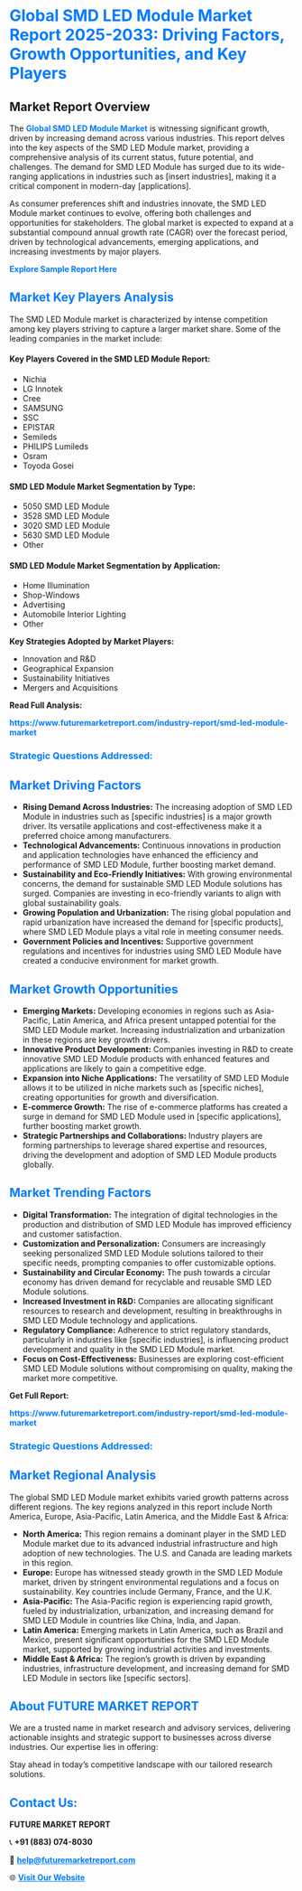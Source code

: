<h1 style="color: #007BFF;">Global SMD LED Module Market Report 2025-2033: Driving Factors, Growth Opportunities, and Key Players</h1>

<section id="overview">
<h2>Market Report Overview</h2>
<p>The <a href="https://www.futuremarketreport.com/industry-report/smd-led-module-market" style="color: #007BFF; text-decoration: none;"><strong>Global SMD LED Module Market</strong></a> is witnessing significant growth, driven by increasing demand across various industries. This report delves into the key aspects of the SMD LED Module market, providing a comprehensive analysis of its current status, future potential, and challenges. The demand for SMD LED Module has surged due to its wide-ranging applications in industries such as [insert industries], making it a critical component in modern-day [applications].</p>
<p>As consumer preferences shift and industries innovate, the SMD LED Module market continues to evolve, offering both challenges and opportunities for stakeholders. The global market is expected to expand at a substantial compound annual growth rate (CAGR) over the forecast period, driven by technological advancements, emerging applications, and increasing investments by major players.</p>
</section>

<section id="overview">
<p><a href="https://www.futuremarketreport.com/request-sample/reportId=76627" style="color: #007BFF; text-decoration: none;"><strong>Explore Sample Report Here</strong></a></p>
</section>

<section id="key-players">
<h2 style="color: #007BFF;">Market Key Players Analysis</h2>
<p>The SMD LED Module market is characterized by intense competition among key players striving to capture a larger market share. Some of the leading companies in the market include:</p>
<h4>Key Players Covered in the SMD LED Module Report:</h4>
<ul><li>Nichia</li><li>LG Innotek</li><li>Cree</li><li>SAMSUNG</li><li>SSC</li><li>EPISTAR</li><li>Semileds</li><li>PHILIPS Lumileds</li><li>Osram</li><li>Toyoda Gosei</li></ul>
<h4>SMD LED Module Market Segmentation by Type:</h4>
<ul><li>5050 SMD LED Module</li><li>3528 SMD LED Module</li><li>3020 SMD LED Module</li><li>5630 SMD LED Module</li><li>Other</li></ul>

<h4>SMD LED Module Market Segmentation by Application:</h4>
<ul><li>Home Illumination</li><li>Shop-Windows</li><li>Advertising</li><li>Automobile Interior Lighting</li><li>Other</li></ul>
<p><strong>Key Strategies Adopted by Market Players:</strong></p>
<ul>
<li>Innovation and R&D</li>
<li>Geographical Expansion</li>
<li>Sustainability Initiatives</li>
<li>Mergers and Acquisitions</li>
</ul>
</section>

<section>
<p><strong>Read Full Analysis: </strong></p><a href="https://www.futuremarketreport.com/industry-report/smd-led-module-market" style="color: #007BFF; text-decoration: none;"><strong>https://www.futuremarketreport.com/industry-report/smd-led-module-market</strong></a>
<h3 style="color: #007BFF;">Strategic Questions Addressed:</h3>
</section>

<section id="driving-factors">
<h2 style="color: #007BFF;">Market Driving Factors</h2>
<ul>
<li><strong>Rising Demand Across Industries:</strong> The increasing adoption of SMD LED Module in industries such as [specific industries] is a major growth driver. Its versatile applications and cost-effectiveness make it a preferred choice among manufacturers.</li>
<li><strong>Technological Advancements:</strong> Continuous innovations in production and application technologies have enhanced the efficiency and performance of SMD LED Module, further boosting market demand.</li>
<li><strong>Sustainability and Eco-Friendly Initiatives:</strong> With growing environmental concerns, the demand for sustainable SMD LED Module solutions has surged. Companies are investing in eco-friendly variants to align with global sustainability goals.</li>
<li><strong>Growing Population and Urbanization:</strong> The rising global population and rapid urbanization have increased the demand for [specific products], where SMD LED Module plays a vital role in meeting consumer needs.</li>
<li><strong>Government Policies and Incentives:</strong> Supportive government regulations and incentives for industries using SMD LED Module have created a conducive environment for market growth.</li>
</ul>
</section>

<section id="growth-opportunities">
<h2 style="color: #007BFF;">Market Growth Opportunities</h2>
<ul>
<li><strong>Emerging Markets:</strong> Developing economies in regions such as Asia-Pacific, Latin America, and Africa present untapped potential for the SMD LED Module market. Increasing industrialization and urbanization in these regions are key growth drivers.</li>
<li><strong>Innovative Product Development:</strong> Companies investing in R&D to create innovative SMD LED Module products with enhanced features and applications are likely to gain a competitive edge.</li>
<li><strong>Expansion into Niche Applications:</strong> The versatility of SMD LED Module allows it to be utilized in niche markets such as [specific niches], creating opportunities for growth and diversification.</li>
<li><strong>E-commerce Growth:</strong> The rise of e-commerce platforms has created a surge in demand for SMD LED Module used in [specific applications], further boosting market growth.</li>
<li><strong>Strategic Partnerships and Collaborations:</strong> Industry players are forming partnerships to leverage shared expertise and resources, driving the development and adoption of SMD LED Module products globally.</li>
</ul>
</section>

<section id="trending-factors">
<h2 style="color: #007BFF;">Market Trending Factors</h2>
<ul>
<li><strong>Digital Transformation:</strong> The integration of digital technologies in the production and distribution of SMD LED Module has improved efficiency and customer satisfaction.</li>
<li><strong>Customization and Personalization:</strong> Consumers are increasingly seeking personalized SMD LED Module solutions tailored to their specific needs, prompting companies to offer customizable options.</li>
<li><strong>Sustainability and Circular Economy:</strong> The push towards a circular economy has driven demand for recyclable and reusable SMD LED Module solutions.</li>
<li><strong>Increased Investment in R&D:</strong> Companies are allocating significant resources to research and development, resulting in breakthroughs in SMD LED Module technology and applications.</li>
<li><strong>Regulatory Compliance:</strong> Adherence to strict regulatory standards, particularly in industries like [specific industries], is influencing product development and quality in the SMD LED Module market.</li>
<li><strong>Focus on Cost-Effectiveness:</strong> Businesses are exploring cost-efficient SMD LED Module solutions without compromising on quality, making the market more competitive.</li>
</ul>
</section>

<section>
<p><strong>Get Full Report: </strong></p><a href="https://www.futuremarketreport.com/industry-report/smd-led-module-market" style="color: #007BFF; text-decoration: none;"><strong>https://www.futuremarketreport.com/industry-report/smd-led-module-market</strong></a>
<h3 style="color: #007BFF;">Strategic Questions Addressed:</h3>
</section>


<section id="regional-analysis">
<h2 style="color: #007BFF;">Market Regional Analysis</h2>
<p>The global SMD LED Module market exhibits varied growth patterns across different regions. The key regions analyzed in this report include North America, Europe, Asia-Pacific, Latin America, and the Middle East & Africa:</p>
<ul>
<li><strong>North America:</strong> This region remains a dominant player in the SMD LED Module market due to its advanced industrial infrastructure and high adoption of new technologies. The U.S. and Canada are leading markets in this region.</li>
<li><strong>Europe:</strong> Europe has witnessed steady growth in the SMD LED Module market, driven by stringent environmental regulations and a focus on sustainability. Key countries include Germany, France, and the U.K.</li>
<li><strong>Asia-Pacific:</strong> The Asia-Pacific region is experiencing rapid growth, fueled by industrialization, urbanization, and increasing demand for SMD LED Module in countries like China, India, and Japan.</li>
<li><strong>Latin America:</strong> Emerging markets in Latin America, such as Brazil and Mexico, present significant opportunities for the SMD LED Module market, supported by growing industrial activities and investments.</li>
<li><strong>Middle East & Africa:</strong> The region’s growth is driven by expanding industries, infrastructure development, and increasing demand for SMD LED Module in sectors like [specific sectors].</li>
</ul>
</section>

<footer>
<h2 style="color: #007BFF;">About FUTURE MARKET REPORT</h2>
<p>We are a trusted name in market research and advisory services, delivering actionable insights and strategic support to businesses across diverse industries. Our expertise lies in offering:</p>

<p>Stay ahead in today’s competitive landscape with our tailored research solutions.</p>

<h2 style="color: #007BFF;">Contact Us:</h2>
<p><strong>FUTURE MARKET REPORT</strong></p>
<p>📞 <strong>+91 (883) 074-8030</strong></p>
<p>📧 <strong><a href="mailto:help@futuremarketreport.com" style="color: #007BFF;">help@futuremarketreport.com</a></strong></p>
<p>🌐 <strong><a href="https://www.futuremarketreport.com/" style="color: #007BFF;">Visit Our Website</a></strong></p>
</footer>
